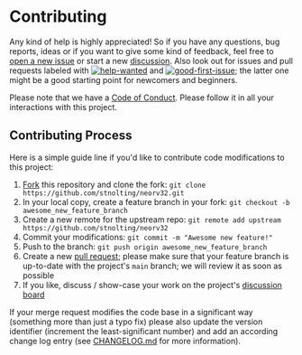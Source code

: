 # Contributing

Any kind of help is highly appreciated! So if you have any questions, bug reports, ideas or if you want to
give some kind of feedback, feel free to [open a new issue](https://github.com/stnolting/neorv32/issues/new/choose)
or start a new [discussion](https://github.com/stnolting/neorv32/discussions). Also look out for issues and pull requests labeled with
[![help-wanted](https://img.shields.io/badge/-help%20wanted-brightgreen)](https://github.com/stnolting/neorv32/labels/help%20wanted) and
[![good-first-issue](https://img.shields.io/badge/-good%20first%20issue-purple)](https://github.com/stnolting/neorv32/labels/good%20first%20issue);
the latter one might be a good starting point for newcomers and beginners.

Please note that we have a [Code of Conduct](https://github.com/stnolting/neorv32/blob/main/CODE_OF_CONDUCT.md).
Please follow it in all your interactions with this project.

## Contributing Process

Here is a simple guide line if you'd like to contribute code modifications to this project:

1. [Fork](https://github.com/stnolting/neorv32/fork) this repository and clone the fork: `git clone https://github.com/stnolting/neorv32.git`
2. In your local copy, create a feature branch in your fork: `git checkout -b awesome_new_feature_branch`
3. Create a new remote for the upstream repo: `git remote add upstream https://github.com/stnolting/neorv32`
4. Commit your modifications: `git commit -m "Awesome new feature!"`
5. Push to the branch: `git push origin awesome_new_feature_branch`
6. Create a new [pull request](https://github.com/stnolting/neorv32/pulls); please make sure that your feature branch is up-to-date
with the project's `main` branch; we will review it as soon as possible
7. If you like, discuss / show-case your work on the project's [discussion board](https://github.com/stnolting/neorv32/discussions)

If your merge request modifies the code base in a significant way (something more than just a typo fix) please also update
the version identifier (increment the least-significant number) and add an according change log entry
(see [CHANGELOG.md](https://github.com/stnolting/neorv32/blob/main/CHANGELOG.md) for more information).
